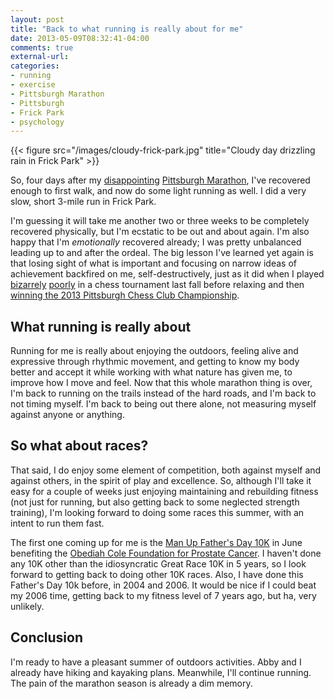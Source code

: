 ```yaml
---
layout: post
title: "Back to what running is really about for me"
date: 2013-05-09T08:32:41-04:00
comments: true
external-url: 
categories:
- running
- exercise
- Pittsburgh Marathon
- Pittsburgh
- Frick Park
- psychology
---
```

{{< figure src="/images/cloudy-frick-park.jpg" title="Cloudy day drizzling rain in Frick Park" >}}

So, four days after my [disappointing](/blog/2013/05/07/why-i-feel-sad-when-people-congratulate-me-for-finishing-the-pittsburgh-marathon/) [Pittsburgh Marathon](/blog/2013/05/06/2013-pittsburgh-marathon-my-135th-race-was-my-worst-i-finished/), I've recovered enough to first walk, and now do some light running as well. I did a very slow, short 3-mile run in Frick Park.

I'm guessing it will take me another two or three weeks to be completely recovered physically, but I'm ecstatic to be out and about again. I'm also happy that I'm *emotionally* recovered already; I was pretty unbalanced leading up to and after the ordeal. The big lesson I've learned yet again is that losing sight of what is important and focusing on narrow ideas of achievement backfired on me, self-destructively, just as it did when I played [bizarrely](/blog/2012/12/04/round-4-of-pittsburgh-chess-club-tournament-the-agony-of-losing-a-won-game-against-the-difficult-opponent/) [poorly](/blog/2012/12/11/round-5-of-pittsburgh-chess-club-tournament-psychology-of-losing-another-won-game/) in a chess tournament last fall before relaxing and then [winning the 2013 Pittsburgh Chess Club Championship](/blog/2013/02/20/pittsburgh-chess-club-championship-2013-round-6-winning-as-black-like-a-madman/).

## What running is really about

Running for me is really about enjoying the outdoors, feeling alive and expressive through rhythmic movement, and getting to know my body better and accept it while working with what nature has given me, to improve how I move and feel. Now that this whole marathon thing is over, I'm back to running on the trails instead of the hard roads, and I'm back to not timing myself. I'm back to being out there alone, not measuring myself against anyone or anything.

## So what about races?

That said, I do enjoy some element of competition, both against myself and against others, in the spirit of play and excellence. So, although I'll take it easy for a couple of weeks just enjoying maintaining and rebuilding fitness (not just for running, but also getting back to some neglected strength training), I'm looking forward to doing some races this summer, with an intent to run them fast.

The first one coming up for me is the [Man Up Father's Day 10K](http://www.race360.com/running/races/detail.asp?eventid=16822) in June benefiting the [Obediah Cole Foundation for Prostate Cancer](http://obcolefoundation.org/). I haven't done any 10K other than the idiosyncratic Great Race 10K in 5 years, so I look forward to getting back to doing other 10K races. Also, I have done this Father's Day 10k before, in 2004 and 2006. It would be nice if I could beat my 2006 time, getting back to my fitness level of 7 years ago, but ha, very unlikely.

## Conclusion

I'm ready to have a pleasant summer of outdoors activities. Abby and I already have hiking and kayaking plans. Meanwhile, I'll continue running. The pain of the marathon season is already a dim memory.

